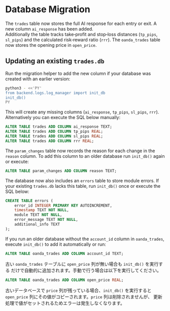# Database Migration

The `trades` table now stores the full AI response for each entry or exit.
A new column `ai_response` has been added.  
Additionally the table tracks take‑profit and stop‑loss distances (`tp_pips`,
`sl_pips`) and the calculated risk‑reward ratio (`rrr`).
The `oanda_trades` table now stores the opening price in `open_price`.

## Updating an existing `trades.db`

Run the migration helper to add the new column if your database was created
with an earlier version:

```bash
python3 - <<'PY'
from backend.logs.log_manager import init_db
init_db()
PY
```

This will create any missing columns (`ai_response`, `tp_pips`, `sl_pips`,
`rrr`).  Alternatively you can execute the SQL below manually:

```sql
ALTER TABLE trades ADD COLUMN ai_response TEXT;
ALTER TABLE trades ADD COLUMN tp_pips REAL;
ALTER TABLE trades ADD COLUMN sl_pips REAL;
ALTER TABLE trades ADD COLUMN rrr REAL;
```

The `param_changes` table now records the reason for each change in the
`reason` column. To add this column to an older database run `init_db()`
again or execute:

```sql
ALTER TABLE param_changes ADD COLUMN reason TEXT;
```

The database now also includes an `errors` table to store module errors. If your existing `trades.db` lacks this table, run `init_db()` once or execute the SQL below:

```sql
CREATE TABLE errors (
    error_id INTEGER PRIMARY KEY AUTOINCREMENT,
    timestamp TEXT NOT NULL,
    module TEXT NOT NULL,
    error_message TEXT NOT NULL,
    additional_info TEXT
);
```

If you run an older database without the `account_id` column in `oanda_trades`, execute `init_db()` to add it automatically or run:

```sql
ALTER TABLE oanda_trades ADD COLUMN account_id TEXT;
```

古い `oanda_trades` テーブルに `open_price` 列が無い場合も `init_db()` を実行する
だけで自動的に追加されます。手動で行う場合は以下を実行してください。

```sql
ALTER TABLE oanda_trades ADD COLUMN open_price REAL;
```

古いデータベースで `price` 列が残っている場合、`init_db()` を実行すると
`open_price` 列にその値がコピーされます。`price` 列は削除されませんが、
更新処理で値がセットされるためエラーは発生しなくなります。
